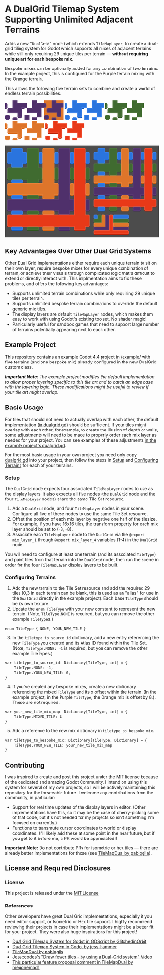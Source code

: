 # A DualGrid Tilemap System Supporting Unlimited Adjacent Terrains
Adds a new "`DualGrid`" node (which extends `TileMapLayer`) to create a dual-grid tiling system for Godot which supports all mixes of adjacent terrains while still only requiring 29 unique tiles per terrain — **without requiring unique art for each bespoke mix**.

Bespoke mixes can be optionally added for any combination of two terrains. In the example project, this is configured for the Purple terrain mixing with the Orange terrain.

This allows the following five terrain sets to combine and create a world of endless terrain possibilities.

![An example tileset with a bespoke mix configured.](example/tilesets/purple.png)
![An example tileset](example/tilesets/blue.png)
![An example tileset](example/tilesets/green.png)
![An example tileset](example/tilesets/orange.png)
![An example tileset](example/tilesets/red.png)

![The result of the five tilesets combining](example.PNG)

## Key Advantages Over Other Dual Grid Systems

Other Dual Grid implementations either require each unique terrain to sit on their own layer, require bespoke mixes for every unique combination of terrain, or achieve their visuals through complicated logic that's difficult to extend or directly interact with. This implmentation aims to fix these problems, and offers the following key advantages:

- Supports unlimited terrain combinations while only requiring 29 unique tiles per terrain.
- Supports unlimited bespoke terrain combinations to override the default generic mix tiles.
- The display layers are default `TileMapLayer` nodes, which makes them easy to work with using Godot's existing toolset. No shader magic!
- Particularly useful for sandbox games that need to support large number of terrains potentially appearing next to each other.

## Example Project

This repository contains an example Godot 4.4 project [in /example/](/example/) with five terrains (and one bespoke mix) already configured in the new DualGrid custom class.

_**Important Note:** The example project modifies the default implementation to allow proper layering specific to this tile art and to catch an edge case with the layering logic. These modifications might be useful to review if your tile art might overlap._

## Basic Usage

For tiles that should not need to actually overlap with each other, the default implementation ([in dualgrid.gd](dualgrid.gd)) should be sufficient. If your tiles might overlap with each other, for example, to create the illusion of depth or walls, some adjustments will need to be made to properly order each mix layer as needed for your project. You can see examples of these adjustments [in the example project's dualgrid.gd](example/dualgrid.gd).

For the most basic usage in your own project you need only copy [dualgrid.gd](dualgrid.gd) into your project, then follow the steps in [Setup](#setup) and [Configuring Terrains](#configuring-terrains) for each of your terrains.

### Setup

The `DualGrid` node expects four associated `TileMapLayer` nodes to use as the display layers. It also expects all five nodes (the `DualGrid` node and the four `TileMapLayer` nodes) share the same Tile Set resource.

1. Add a `DualGrid` node, and four `TileMapLayer` nodes in your scene. Configure all five of these nodes to use the same Tile Set resource.
2. Offset the position of each mix layer by negative one half of the tilesize. For example, if you have 16x16 tiles, the transform property for each mix layer should be set to (-8, -8).
3. Associate each `TileMapLayer` node to the `DualGrid` via the `@export mix_layer_1` through `@export mix_layer_4` variables (1-4) in the `DualGrid` node.

You will need to configure at least one terrain (and its associated `TileType`) and paint tiles from that terrain into the `DualGrid` node, then run the scene in order for the four `TileMapLayer` display layers to be built.

### Configuring Terrains

1. Add the new terrain to the Tile Set resource and add the required 29 tiles (0,3 in each terrain can be blank, this is used as an "alias" for use in the `DualGrid` directly in the example project). Each base `TileType` should be its own texture.
2. Update the `enum TileType` with your new constant to represent the new terrain. (Note, `TileType.NONE` is required, but you can remove the other example `TileType`s.)
```
enum TileType { NONE, YOUR_NEW_TILE }
```
3. In the `tiletype_to_source_id` dictionary, add a new entry referencing the new `TileType` you created and its Atlas ID found within the Tile Set. (Note, `TileType.NONE: -1` is required, but you can remove the other example TileTypes.)
```
var tiletype_to_source_id: Dictionary[TileType, int] = {
	TileType.NONE: -1,
	TileType.YOUR_NEW_TILE: 0,
}
```
4.  If you've created any bespoke mixes, create a new dictionary referencing the mixed `TileType` and its x offset within the terrain. (In the example project, in the Purple `TileType`, the Orange mix is offset by 8.). These are not required.
```
var your_new_tile_mix_map: Dictionary[TileType, int] = {
	TileType.MIXED_TILE: 8
}
```
5. Add a reference to the new mix dictionary in `tiletype_to_bespoke_mix`.
```
var tiletype_to_bespoke_mix: Dictionary[TileType, Dictionary] = {
	TileType.YOUR_NEW_TILE: your_new_tile_mix_map
}
```

## Contributing

I was inspired to create and post this project under the MIT license because of the dedicated and amazing Godot Community. I intend on using this system for several of my own projects, so I will be actively maintaining this repository for the forseeable future. I welcome any contributions from the community, in particular:

- Support for real time updates of the display layers in editor. (Other implementations have this, so it may be the case of cherry-picking some of that code, but it's not needed for my projects so isn't something I'm focused on currently.)
- Functions to transmute cursor coordinates to world or display coordinates. (I'll likely add these at some point in the near future, but if you get to it before me, a PR would be appreciated!)

**Important Note:** Do not contribute PRs for isometric or hex tiles — there are already better implementations for those (see [TileMapDual by pablogila](https://github.com/pablogila/TileMapDual)).

## License and Required Disclosures

### License
This project is released under the [MIT License](LICENSE)

### References
Other developers have great Dual Grid implementations, especially if you need editor support, or Isometric or Hex tile support. I highly recommend reviewing their projects in case their implementations might be a better fit for your project. They were also huge inspirations for this project!

- [Dual Grid Tilemap System for Godot in GDScript by GlitchedinOrbit](https://github.com/GlitchedinOrbit/dual-grid-tilemap-system-godot-gdscript)
- [Dual Grid Tilemap System in Godot by jess-hammer](https://github.com/jess-hammer/dual-grid-tilemap-system-godot)
- [TileMapDual by pablogila](https://github.com/pablogila/TileMapDual)
- [Jess::codes's "Draw fewer tiles - by using a Dual-Grid system" Video](https://www.youtube.com/watch?v=jEWFSv3ivTg)
- [This particular feature proposal comment in TileMapDual by megonemad1](https://github.com/pablogila/TileMapDual/issues/32)
